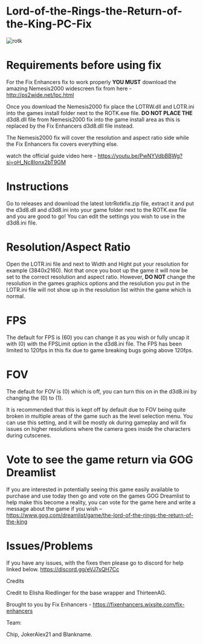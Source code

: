# Lord-of-the-Rings-the-Return-of-the-King-PC-Fix

![rotk](https://github.com/user-attachments/assets/f91a8508-3f3e-400f-8181-8253e549e347)

# Requirements before using fix
For the Fix Enhancers fix to work properly **YOU MUST** download the amazing Nemesis2000 widescreen fix from here - http://ps2wide.net/lpc.html 

Once you download the Nemesis2000 fix place the LOTRW.dll and LOTR.ini into the games install folder next to the ROTK.exe file. **DO NOT PLACE THE** d3d8.dll file from Nemesis2000 fix into the game install area as this is replaced by the Fix Enhancers d3d8.dll file instead.

The Nemesis2000 fix will cover the resolution and aspect ratio side while the Fix Enhancers fix covers everything else.

watch the official guide video here - https://youtu.be/PwNYVdbBBWg?si=oH_Nc8lonx2bT9GM

# Instructions
Go to releases and download the latest lotrRotkfix.zip file, extract it and put the d3d8.dll and d3d8.ini into your game folder next to the ROTK.exe file and you are good to go! You can edit the settings you wish to use in the d3d8.ini file.

# Resolution/Aspect Ratio
Open the LOTR.ini file and next to Width and Hight put your resolution for example (3840x2160). Not that once you boot up the game it will now be set to the correct resolution and aspect ratio. However, **DO NOT** change the resolution in the games graphics options and the resolution you put in the LOTR.ini file will not show up in the resolution list within the game which is normal.

# FPS
The default for FPS is (60) you can change it as you wish or fully uncap it with (0) with the FPSLimit option in the d3d8.ini file. The FPS has been limited to 120fps in this fix due to game breaking bugs going above 120fps.

# FOV
The default for FOV is (0) which is off, you can turn this on in the d3d8.ini by changing the (0) to (1). 

It is recommended that this is kept off by default due to FOV being quite broken in multiple areas of the game such as the level selection menu. You can use this setting, and it will be mostly ok during gameplay and will fix issues on higher resolutions where the camera goes inside the characters during cutscenes.

# Vote to see the game return via GOG Dreamlist
If you are interested in potentially seeing this game easily available to purchase and use today then go and vote on the games GOG Dreamlist to help make this become a reality, you can vote for the game here and write a message about the game if you wish – https://www.gog.com/dreamlist/game/the-lord-of-the-rings-the-return-of-the-king 

# Issues/Problems
If you have any issues, with the fixes then please go to discord for help linked below. https://discord.gg/eVJ7sQH7Cc

Credits

Credit to Elisha Riedlinger for the base wrapper and ThirteenAG.

Brought to you by Fix Enhancers - https://fixenhancers.wixsite.com/fix-enhancers

Team:

Chip, JokerAlex21 and Blankname.
